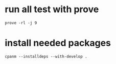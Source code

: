 # run all test with prove
    prove -rl -j 9

# install needed packages
    cpanm --installdeps --with-develop .
